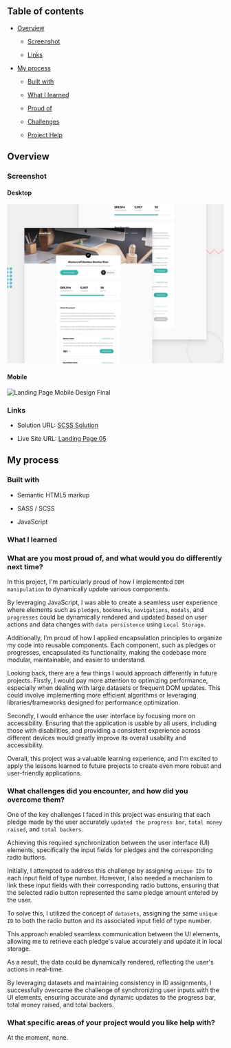 ## Table of contents

- [Overview](#overview)

  - [Screenshot](#screenshot)

  - [Links](#links)

- [My process](#my-process)

  - [Built with](#built-with)

  - [What I learned](#what-i-learned)

  - [Proud of](#What-are-you-most-proud-of-and-what-would-you-do-differently-next-time)

  - [Challenges](#What-challenges-did-you-encounter-and-how-did-you-overcome-them)

  - [Project Help](#What-specific-areas-of-your-project-would-you-like-help-with)

## Overview

### Screenshot

#### Desktop

![Landing Page Desktop Design Final ](/Landing%20Page%2005/public/design/desktop-preview.jpg)


#### Mobile


![Landing Page Mobile Design Final ](/Landing%20Page%2005./public/design/desktop-preview.jpg)



### Links

- Solution URL: [SCSS Solution](https://github.com/FengDenny/Frontend-Mentor-Challenges/blob/main/Landing%20Page%2005/style.scss)

- Live Site URL: [Landing Page 05 ](https://landingpagee05.netlify.app/)

## My process

### Built with

- Semantic HTML5 markup

- SASS / SCSS

- JavaScript

### What I learned



### What are you most proud of, and what would you do differently next time?

In this project, I'm particularly proud of how I implemented `DOM manipulation` to dynamically update various components. 

By leveraging JavaScript, I was able to create a seamless user experience where elements such as `pledges`, `bookmarks`, `navigations`, `modals`, and `progresses` could be dynamically rendered and updated based on user actions and data changes with `data persistence` using `Local Storage`.

Additionally, I'm proud of how I applied encapsulation principles to organize my code into reusable components. Each component, such as pledges or progresses, encapsulated its functionality, making the codebase more modular, maintainable, and easier to understand.

Looking back, there are a few things I would approach differently in future projects. Firstly, I would pay more attention to optimizing performance, especially when dealing with large datasets or frequent DOM updates. This could involve implementing more efficient algorithms or leveraging libraries/frameworks designed for performance optimization.

Secondly, I would enhance the user interface by focusing more on accessibility. Ensuring that the application is usable by all users, including those with disabilities, and providing a consistent experience across different devices would greatly improve its overall usability and accessibility.

Overall, this project was a valuable learning experience, and I'm excited to apply the lessons learned to future projects to create even more robust and user-friendly applications.

### What challenges did you encounter, and how did you overcome them?

One of the key challenges I faced in this project was ensuring that each pledge made by the user accurately `updated the progress bar`, `total money raised`, and `total backers`. 

Achieving this required synchronization between the user interface (UI) elements, specifically the input fields for pledges and the corresponding radio buttons.

Initially, I attempted to address this challenge by assigning `unique IDs` to each input field of type number. However, I also needed a mechanism to link these input fields with their corresponding radio buttons, ensuring that the selected radio button represented the same pledge amount entered by the user.

To solve this, I utilized the concept of `datasets`, assigning the same `unique ID` to both the radio button and its associated input field of type number. 

This approach enabled seamless communication between the UI elements, allowing me to retrieve each pledge's value accurately and update it in local storage. 

As a result, the data could be dynamically rendered, reflecting the user's actions in real-time.

By leveraging datasets and maintaining consistency in ID assignments, I successfully overcame the challenge of synchronizing user inputs with the UI elements, ensuring accurate and dynamic updates to the progress bar, total money raised, and total backers.

### What specific areas of your project would you like help with?

At the moment, none.
